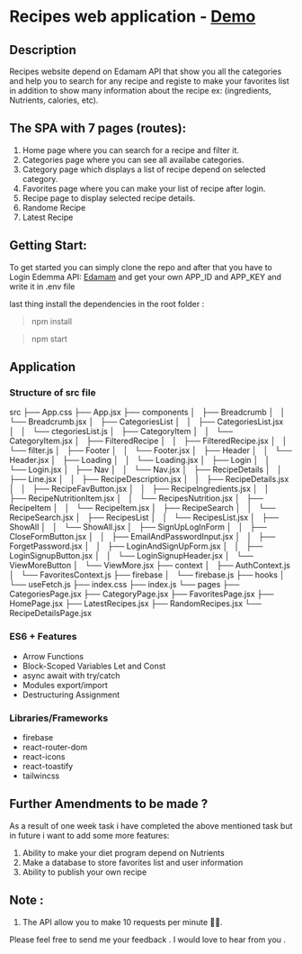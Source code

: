# Recipes web application - <a href="https://adoring-lovelace-5d27bb.netlify.app/">Demo</a>

## Description

Recipes website depend on Edamam API that show you all the categories and help you to 
search for any recipe and registe to make your favorites list in addition to show many 
information about the recipe ex: (ingredients, Nutrients, calories, etc). 


## The SPA with 7 pages (routes):

1. Home page where you can search for a recipe and filter it. 
2. Categories page where you can see all availabe categories.
3. Category page which displays a list of recipe depend on selected category.
4. Favorites page where you can make your list of recipe after login.
5. Recipe page to display selected recipe details.
6. Randome Recipe
7. Latest Recipe


## Getting Start:

To get started you can simply clone the repo and after that you have to Login Edemma
API: <a href="https://developer.edamam.com/edamam-docs-recipe-api-v1">Edamam</a> and 
get your own APP_ID and APP_KEY and write it in .env file

last thing install the dependencies in the root folder : 
> npm install 

> npm start 


## Application

### Structure of src file

src
├── App.css
├── App.jsx
├── components
│   ├── Breadcrumb
│   │   └── Breadcrumb.jsx
│   ├── CategoriesList
│   │   ├── CategoriesList.jsx
│   │   └── ctegoriesList.js
│   ├── CategoryItem
│   │   └── CategoryItem.jsx
│   ├── FilteredRecipe
│   │   ├── FilteredRecipe.jsx
│   │   └── filter.js
│   ├── Footer
│   │   └── Footer.jsx
│   ├── Header
│   │   └── Header.jsx
│   ├── Loading
│   │   └── Loading.jsx
│   ├── Login
│   │   └── Login.jsx
│   ├── Nav
│   │   └── Nav.jsx
│   ├── RecipeDetails
│   │   ├── Line.jsx
│   │   ├── RecipeDescription.jsx
│   │   ├── RecipeDetails.jsx
│   │   ├── RecipeFavButton.jsx
│   │   ├── RecipeIngredients.jsx
│   │   ├── RecipeNutritionItem.jsx
│   │   └── RecipesNutrition.jsx
│   ├── RecipeItem
│   │   └── RecipeItem.jsx
│   ├── RecipeSearch
│   │   └── RecipeSearch.jsx
│   ├── RecipesList
│   │   └── RecipesList.jsx
│   ├── ShowAll
│   │   └── ShowAll.jsx
│   ├── SignUpLogInForm
│   │   ├── CloseFormButton.jsx
│   │   ├── EmailAndPasswordInput.jsx
│   │   ├── ForgetPassword.jsx
│   │   ├── LoginAndSignUpForm.jsx
│   │   ├── LoginSignupButton.jsx
│   │   └── LoginSignupHeader.jsx
│   └── ViewMoreButton
│       └── ViewMore.jsx
├── context
│   ├── AuthContext.js
│   └── FavoritesContext.js
├── firebase
│   └── firebase.js
├── hooks
│   └── useFetch.js
├── index.css
├── index.js
└── pages
    ├── CategoriesPage.jsx
    ├── CategoryPage.jsx
    ├── FavoritesPage.jsx
    ├── HomePage.jsx
    ├── LatestRecipes.jsx
    ├── RandomRecipes.jsx
    └── RecipeDetailsPage.jsx


### ES6 + Features

* Arrow Functions
* Block-Scoped Variables Let and Const
* async await with try/catch
* Modules export/import
* Destructuring Assignment


### Libraries/Frameworks

* firebase
* react-router-dom
* react-icons
* react-toastify
* tailwincss



## Further Amendments to be made ?

As a result of one week task i have completed the above mentioned task but in future i want to add some more features:

1. Ability to make your diet program depend on Nutrients
2. Make a database to store favorites list and user information 
3. Ability to publish your own recipe

## Note : 
1. The API allow you to make 10 requests per minute :face_with_spiral_eyes:.


Please feel free to send me your feedback . I would love to hear from you . 





